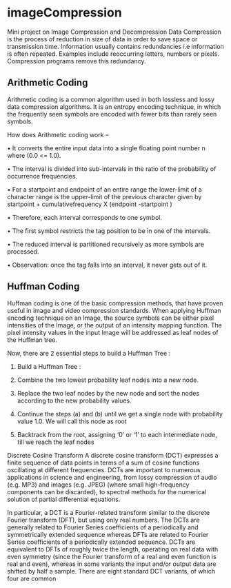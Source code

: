 # imageCompression
Mini project on Image Compression and Decompression
Data Compression is the process of reduction in size of data in order to save
space or transmission time. Information usually contains redundancies i.e
information is often repeated. Examples include reoccurring letters,
numbers or pixels. Compression programs remove this redundancy.

## Arithmetic Coding
Arithmetic coding is a common algorithm used in both lossless and lossy data
compression algorithms. It is an entropy encoding technique, in which the
frequently seen symbols are encoded with fewer bits than rarely seen
symbols.

How does Arithmetic coding work –

• It converts the entire input data into a single floating point number n
where (0.0 <= 1.0).

• The interval is divided into sub-intervals in the ratio of the probability of
occurrence frequencies.

• For a startpoint and endpoint of an entire range the lower-limit of a
character range is the upper-limit of the previous character given by
startpoint + cumulativefrequency X (endpoint -startpoint )

• Therefore, each interval corresponds to one symbol.

• The first symbol restricts the tag position to be in one of the intervals.

• The reduced interval is partitioned recursively as more symbols are
processed.

• Observation: once the tag falls into an interval, it never gets out of it.

## Huffman Coding
Huffman coding is one of the basic compression methods, that have proven
useful in image and video compression standards. When applying Huffman
encoding technique on an Image, the source symbols can be either pixel
intensities of the Image, or the output of an intensity mapping function. The
pixel intensity values in the input Image will be addressed as leaf nodes of
the Huffman tree.

Now, there are 2 essential steps to build a Huffman Tree :

1. Build a Huffman Tree :

  1. Combine the two lowest probability leaf nodes into a new node. 
  
  2. Replace the two leaf nodes by the new node and sort the nodes according to the new probability values.
  
3. Continue the steps (a) and (b) until we get a single node with
probability value 1.0. We will call this node as root

2. Backtrack from the root, assigning ‘0’ or ‘1’ to each intermediate node, till
we reach the leaf nodes

Discrete Cosine Transform A discrete cosine transform (DCT) expresses a
finite sequence of data points in terms of a sum of cosine functions oscillating
at different frequencies. DCTs are important to numerous applications in
science and engineering, from lossy compression of audio (e.g. MP3) and
images (e.g. JPEG) (where small high-frequency components can be
discarded), to spectral methods for the numerical solution of partial
differential equations.

In particular, a DCT is a Fourier-related transform similar to the discrete
Fourier transform (DFT), but using only real numbers. The DCTs are
generally related to Fourier Series coefficients of a periodically and
symmetrically extended sequence whereas DFTs are related to Fourier
Series coefficients of a periodically extended sequence. DCTs are equivalent
to DFTs of roughly twice the length, operating on real data with even
symmetry (since the Fourier transform of a real and even function is real and
even), whereas in some variants the input and/or output data are shifted by
half a sample. There are eight standard DCT variants, of which four are
common
